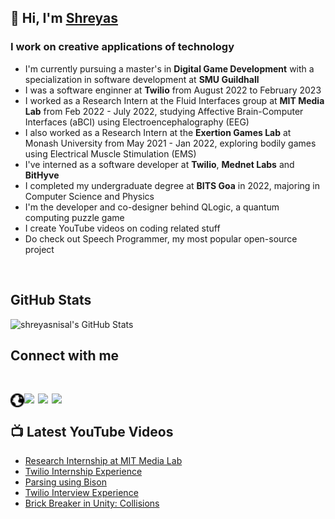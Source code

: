 ## 👋 Hi, I'm [Shreyas][website]

### I work on creative applications of technology

- I'm currently pursuing a master's in **Digital Game Development** with a specialization in software development at **SMU Guildhall**
- I was a software enginner at **Twilio** from August 2022 to February 2023
- I worked as a Research Intern at the Fluid Interfaces group at **MIT Media Lab** from Feb 2022 - July 2022, studying Affective Brain-Computer Interfaces (aBCI) using Electroencephalography (EEG)
- I also worked as a Research Intern at the **Exertion Games Lab** at Monash University from May 2021 - Jan 2022, exploring bodily games using Electrical Muscle Stimulation (EMS)
- I've interned as a software developer at **Twilio**, **Mednet Labs** and **BitHyve**
- I completed my undergraduate degree at **BITS Goa** in 2022, majoring in Computer Science and Physics
- I'm the developer and co-designer behind QLogic, a quantum computing puzzle game
- I create YouTube videos on coding related stuff
- Do check out Speech Programmer, my most popular open-source project

<br>

## GitHub Stats

<img alt="shreyasnisal's GitHub Stats" src="https://github-readme-stats.vercel.app/api?username=shreyasnisal&show_icons=true&hide_border=true&count_private=true&hide=contribs&theme=dracula" />

<br>

## Connect with me

<br>

[<img align="left" width="22px" src="https://raw.githubusercontent.com/iconic/open-iconic/master/svg/globe.svg" />][website]
[<img align="left" width="22px" src="https://cdn.jsdelivr.net/npm/simple-icons@v3/icons/youtube.svg" />][youtube]
[<img align="left" width="22px" src="https://cdn.jsdelivr.net/npm/simple-icons@v3/icons/linkedin.svg" />][LinkedIn]
[<img align="left" width="22px" src="https://cdn.jsdelivr.net/npm/simple-icons@v3/icons/instagram.svg" />][Instagram]
<!-- [<img align="left" alt="ShreyasNisal | LinkedIn" width="22px" src="https://cdn.jsdelivr.net/npm/simple-icons@v3/icons/medium.svg" />][Medium] -->

<br>

## 📺 Latest YouTube Videos
<!-- YOUTUBE:START -->
- [Research Internship at MIT Media Lab](https://www.youtube.com/watch?v=7TNJU4KcIkQ)
- [Twilio Internship Experience](https://www.youtube.com/watch?v=seEfpu2MXXs)
- [Parsing using Bison](https://www.youtube.com/watch?v=fFRxWtRibC8)
- [Twilio Interview Experience](https://www.youtube.com/watch?v=oYsbGclP3_c)
- [Brick Breaker in Unity: Collisions](https://www.youtube.com/watch?v=uxMz-QlPehw)
<!-- YOUTUBE:END -->


[website]: https://shreyasnisal.com
[youtube]: https://www.youtube.com/c/ShreyasNisal
[linkedin]: https://linkedin.com/in/shreyasnisal
[instagram]: https://www.instagram.com/nisalcodes/
[twitter]: https://www.twitter.com/shreyas_nisal
[medium]: https://shreyasnisal.medium.com
